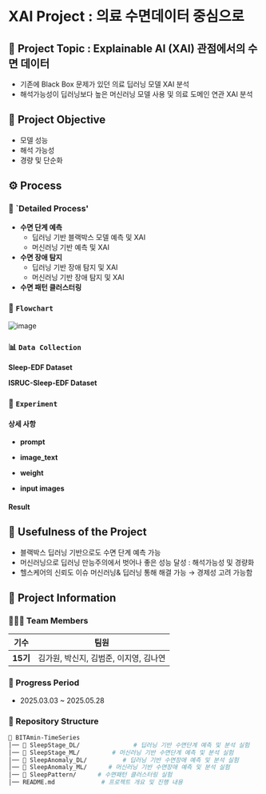# XAI Project : 의료 수면데이터 중심으로

## 🌟 Project Topic : Explainable AI (XAI) 관점에서의 수면 데이터 

- 기존에 Black Box 문제가 있던 의료 딥러닝 모델 XAI 분석
- 해석가능성이 딥러닝보다 높은 머신러닝 모델 사용 및 의료 도메인 연관 XAI 분석

## 🌟 Project Objective

- 모델 성능
- 해석 가능성
- 경량 및 단순화

## ⚙️ **Process**

### 🧩 `Detailed Process'
- **수면 단계 예측**
    - 딥러닝 기반 블랙박스 모델 예측 및 XAI
    - 머신러닝 기반 예측 및 XAI
- **수면 장애 탐지**
    - 딥러닝 기반 장애 탐지 및 XAI
    - 머신러닝 기반 장애 탐지 및 XAI
- **수면 패턴 클러스터링**


### 🧩 `Flowchart`

![image](https://github.com/user-attachments/assets/2ab21a7d-fb10-460c-a7d1-e5d734b279e2)

### 📊 `Data Collection`
**Sleep-EDF Dataset**

**ISRUC-Sleep-EDF Dataset**

### 🧪 `Experiment`


#### 상세 사항
- **prompt** 

- **image_text** 

- **weight** 

- **input images**  


#### **Result**


## 🎯 **Usefulness of the Project**
- 블랙박스 딥러닝 기반으로도 수면 단계 예측 가능
- 머신러닝으로 딥러닝 만능주의에서 벗어나 좋은 성능 달성 : 해석가능성 및 경량화
- 헬스케어의 신뢰도 이슈 머신러닝& 딥러닝 통해 해결 가능 → 경제성 고려 가능함

## 📂 **Project Information**

### **🧑‍🤝‍🧑 Team Members**

| 기수  | 팀원 |
|------|------|
| **15기** | 김가원, 박신지, 김범준, 이지영, 김나연|



### **📅 Progress Period**

- 2025.03.03 ~ 2025.05.28

 


### **📌 Repository Structure**  
```bash
📂 BITAmin-TimeSeries
│── 📂 SleepStage_DL/               # 딥러닝 기반 수면단계 예측 및 분석 실험
│── 📂 SleepStage_ML/         # 머신러닝 기반 수면단계 예측 및 분석 실험
│── 📂 SleepAnomaly_DL/          # 딥러닝 기반 수면장애 예측 및 분석 실험
│── 📂 SleepAnomaly_ML/      # 머신러닝 기반 수면장애 예측 및 분석 실험
│── 📂 SleepPattern/      # 수면패턴 클러스터링 실험
│── README.md             # 프로젝트 개요 및 진행 내용
